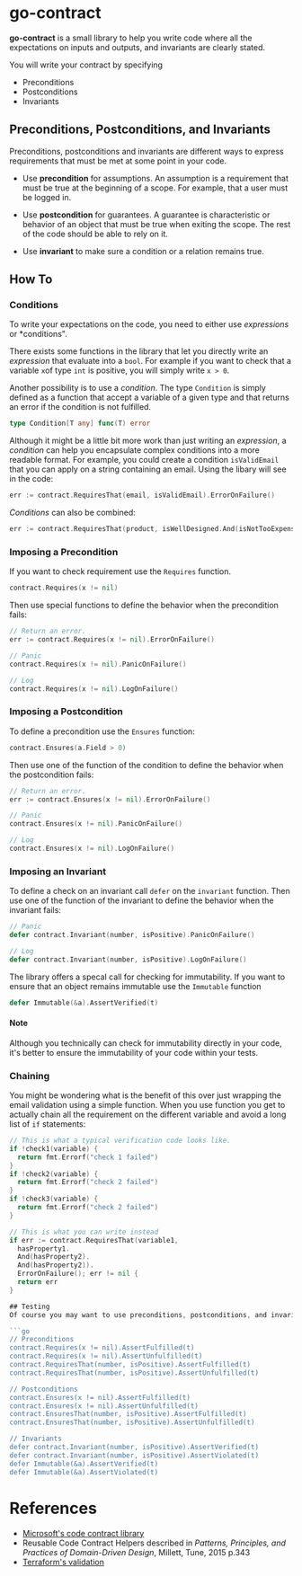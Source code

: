 # go-contract

**go-contract** is a small library to help you write code where all the expectations on inputs and outputs, and invariants are clearly stated.

You will write your contract by specifying
- Preconditions
- Postconditions
- Invariants

## Preconditions, Postconditions, and Invariants
Preconditions, postconditions and invariants are different ways to express requirements that must be met at some point in your code.

- Use **precondition** for assumptions. An assumption is a requirement that must be true at the beginning of a scope. For example, that a user must be logged in.

- Use **postcondition** for guarantees. A guarantee is characteristic or behavior of an object that must be true when exiting the scope. The rest of the code should be able to rely on it.

- Use **invariant** to make sure a condition or a relation remains true.

## How To

### Conditions
To write your expectations on the code, you need to either use *expressions* or *conditions".

There exists some functions in the library that let you directly write an *expression* that evaluate into a `bool`. For example if you want to check that a variable `x`of type `int` is positive, you will simply write `x > 0`.

Another possibility is to use a *condition*. The type `Condition` is simply defined as a function that accept a variable of a given type and that returns an error if the condition is not fulfilled.
```go
type Condition[T any] func(T) error
```

Although it might be a little bit more work than just writing an *expression*, a *condition* can help you encapsulate complex conditions into a more readable format. For example, you could create a condition `isValidEmail` that you can apply on a string containing an email. Using the libary will see in the code:
```go
err := contract.RequiresThat(email, isValidEmail).ErrorOnFailure()
```
*Conditions* can also be combined:
```go
err := contract.RequiresThat(product, isWellDesigned.And(isNotTooExpensive)).ErrorOnFailure()
```

### Imposing a Precondition
If you want to check requirement use the `Requires` function.
```go
contract.Requires(x != nil)
```
Then use special functions to define the behavior when the precondition fails:
```go
// Return an error.
err := contract.Requires(x != nil).ErrorOnFailure()

// Panic
contract.Requires(x != nil).PanicOnFailure()

// Log
contract.Requires(x != nil).LogOnFailure()
```

### Imposing a Postcondition
To define a precondition use the `Ensures` function:
```go
contract.Ensures(a.Field > 0)
```
Then use one of the function of the condition to define the behavior when the postcondition fails:
```go
// Return an error.
err := contract.Ensures(x != nil).ErrorOnFailure()

// Panic
contract.Ensures(x != nil).PanicOnFailure()

// Log
contract.Ensures(x != nil).LogOnFailure()
```
### Imposing an Invariant
To define a check on an invariant call `defer` on the `invariant` function. Then use one of the function of the invariant to define the behavior when the invariant fails:
```go
// Panic
defer contract.Invariant(number, isPositive).PanicOnFailure()

// Log
defer contract.Invariant(number, isPositive).LogOnFailure()
```
The library offers a specal call for checking for immutability. If you want to ensure that an object remains immutable use the `Immutable` function
```go
defer Immutable(&a).AssertVerified(t)
```
#### Note
Although you technically can check for immutability directly in your code, it's better to ensure the immutability of your code within your tests.

### Chaining
You might be wondering what is the benefit of this over just wrapping the email validation using a simple function. When you use function you get to actually chain all the requirement on the different variable and avoid a long list of `if` statements:
```go
// This is what a typical verification code looks like.
if !check1(variable) {
  return fmt.Errorf("check 1 failed")
}
if !check2(variable) {
  return fmt.Errorf("check 2 failed")
}
if !check3(variable) {
  return fmt.Errorf("check 2 failed")
}

// This is what you can write instead
if err := contract.RequiresThat(variable1,   
  hasProperty1.
  And(hasProperty2).
  And(hasProperty2)).
  ErrorOnFailure(); err != nil {
  return err
}

## Testing
Of course you may want to use preconditions, postconditions, and invariants in your tests. The library includes method to directly write expectation and asserting within your code.

```go
// Preconditions
contract.Requires(x != nil).AssertFulfilled(t)
contract.Requires(x != nil).AssertUnfulfilled(t)
contract.RequiresThat(number, isPositive).AssertFulfilled(t)
contract.RequiresThat(number, isPositive).AssertUnfulfilled(t)

// Postconditions
contract.Ensures(x != nil).AssertFulfilled(t)
contract.Ensures(x != nil).AssertUnfulfilled(t)
contract.EnsuresThat(number, isPositive).AssertFulfilled(t)
contract.EnsuresThat(number, isPositive).AssertUnfulfilled(t)

// Invariants
defer contract.Invariant(number, isPositive).AssertVerified(t)
defer contract.Invariant(number, isPositive).AssertViolated(t)
defer Immutable(&a).AssertVerified(t)
defer Immutable(&a).AssertViolated(t)
```

# References
- [Microsoft's code contract library](https://learn.microsoft.com/en-us/dotnet/framework/debug-trace-profile/code-contracts)
- Reusable Code Contract Helpers described in *Patterns, Principles, and Practices of Domain-Driven Design*, Millett, Tune, 2015 p.343
- [Terraform's validation](https://developer.hashicorp.com/terraform/language/expressions/custom-conditions)
